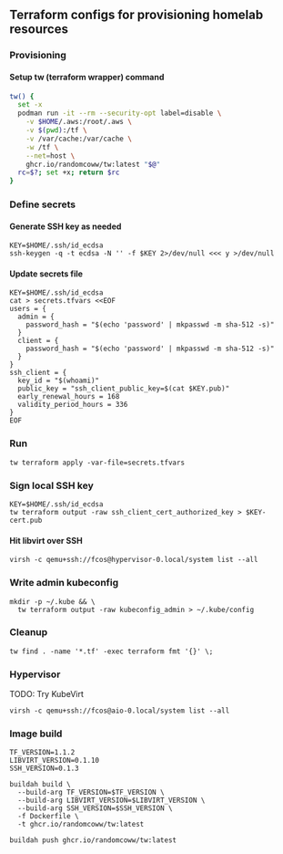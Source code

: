 ## Terraform configs for provisioning homelab resources

### Provisioning

#### Setup tw (terraform wrapper) command

```bash
tw() {
  set -x
  podman run -it --rm --security-opt label=disable \
    -v $HOME/.aws:/root/.aws \
    -v $(pwd):/tf \
    -v /var/cache:/var/cache \
    -w /tf \
    --net=host \
    ghcr.io/randomcoww/tw:latest "$@"
  rc=$?; set +x; return $rc
}
```

### Define secrets

#### Generate SSH key as needed

```
KEY=$HOME/.ssh/id_ecdsa
ssh-keygen -q -t ecdsa -N '' -f $KEY 2>/dev/null <<< y >/dev/null
```

#### Update secrets file

```
KEY=$HOME/.ssh/id_ecdsa
cat > secrets.tfvars <<EOF
users = {
  admin = {
    password_hash = "$(echo 'password' | mkpasswd -m sha-512 -s)"
  }
  client = {
    password_hash = "$(echo 'password' | mkpasswd -m sha-512 -s)"
  }
}
ssh_client = {
  key_id = "$(whoami)"
  public_key = "ssh_client_public_key=$(cat $KEY.pub)"
  early_renewal_hours = 168
  validity_period_hours = 336
}
EOF
```

### Run

```
tw terraform apply -var-file=secrets.tfvars
```

### Sign local SSH key

```
KEY=$HOME/.ssh/id_ecdsa
tw terraform output -raw ssh_client_cert_authorized_key > $KEY-cert.pub
```

#### Hit libvirt over SSH

```
virsh -c qemu+ssh://fcos@hypervisor-0.local/system list --all
```

### Write admin kubeconfig

```
mkdir -p ~/.kube && \
  tw terraform output -raw kubeconfig_admin > ~/.kube/config
```

### Cleanup

```
tw find . -name '*.tf' -exec terraform fmt '{}' \;
```

### Hypervisor

TODO: Try KubeVirt

```
virsh -c qemu+ssh://fcos@aio-0.local/system list --all

```

### Image build

```
TF_VERSION=1.1.2
LIBVIRT_VERSION=0.1.10
SSH_VERSION=0.1.3

buildah build \
  --build-arg TF_VERSION=$TF_VERSION \
  --build-arg LIBVIRT_VERSION=$LIBVIRT_VERSION \
  --build-arg SSH_VERSION=$SSH_VERSION \
  -f Dockerfile \
  -t ghcr.io/randomcoww/tw:latest
```

```
buildah push ghcr.io/randomcoww/tw:latest
```